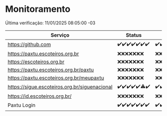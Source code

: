 # Monitoramento

Última verificação: 11/01/2025 08:05:00 -03

|Serviço|Status|Últimas 24h|
|---|---|---|
|https://github.com|<span title="2025-01-04: OK=23">✔️</span><span title="2025-01-05: OK=23">✔️</span><span title="2025-01-06: OK=23">✔️</span><span title="2025-01-07: OK=22">✔️</span><span title="2025-01-08: OK=23">✔️</span><span title="2025-01-09: OK=23">✔️</span><span title="2025-01-10: OK=10">✔️</span>|<span title="10/01/2025 08:07:00 -03 : 200">✔️</span><span title="10/01/2025 09:15:00 -03 : 200">✔️</span><span title="10/01/2025 10:15:00 -03 : 200">✔️</span><span title="10/01/2025 11:08:00 -03 : 200">✔️</span><span title="10/01/2025 12:07:00 -03 : 200">✔️</span><span title="10/01/2025 13:10:00 -03 : 200">✔️</span><span title="10/01/2025 14:07:00 -03 : 200">✔️</span><span title="10/01/2025 15:11:00 -03 : 200">✔️</span><span title="10/01/2025 16:06:00 -03 : 200">✔️</span><span title="10/01/2025 17:09:00 -03 : 200">✔️</span><span title="10/01/2025 18:07:00 -03 : 200">✔️</span><span title="10/01/2025 19:07:00 -03 : 200">✔️</span><span title="10/01/2025 20:07:00 -03 : 200">✔️</span><span title="10/01/2025 21:40:00 -03 : 200">✔️</span><span title="10/01/2025 23:10:00 -03 : 200">✔️</span><span title="11/01/2025 00:14:00 -03 : 200">✔️</span><span title="11/01/2025 01:10:00 -03 : 200">✔️</span><span title="11/01/2025 02:07:00 -03 : 200">✔️</span><span title="11/01/2025 03:10:00 -03 : 200">✔️</span><span title="11/01/2025 04:07:00 -03 : 200">✔️</span><span title="11/01/2025 05:09:00 -03 : 200">✔️</span><span title="11/01/2025 06:07:00 -03 : 200">✔️</span><span title="11/01/2025 07:07:00 -03 : 200">✔️</span><span title="11/01/2025 08:05:00 -03 : 200">✔️</span>|
|https://paxtu.escoteiros.org.br|<span title="2025-01-04: Falhas=23">❌</span><span title="2025-01-05: Falhas=23">❌</span><span title="2025-01-06: Falhas=23">❌</span><span title="2025-01-07: Falhas=22">❌</span><span title="2025-01-08: Falhas=23">❌</span><span title="2025-01-09: Falhas=23">❌</span><span title="2025-01-10: Falhas=10">❌</span>|<span title="10/01/2025 08:07:00 -03 : 403">❌</span><span title="10/01/2025 09:15:00 -03 : 403">❌</span><span title="10/01/2025 10:15:00 -03 : 403">❌</span><span title="10/01/2025 11:08:00 -03 : 403">❌</span><span title="10/01/2025 12:07:00 -03 : 403">❌</span><span title="10/01/2025 13:10:00 -03 : 403">❌</span><span title="10/01/2025 14:07:00 -03 : 403">❌</span><span title="10/01/2025 15:11:00 -03 : 403">❌</span><span title="10/01/2025 16:06:00 -03 : 403">❌</span><span title="10/01/2025 17:09:00 -03 : 403">❌</span><span title="10/01/2025 18:07:00 -03 : 403">❌</span><span title="10/01/2025 19:07:00 -03 : 403">❌</span><span title="10/01/2025 20:07:00 -03 : 403">❌</span><span title="10/01/2025 21:40:00 -03 : 403">❌</span><span title="10/01/2025 23:10:00 -03 : 403">❌</span><span title="11/01/2025 00:14:00 -03 : 403">❌</span><span title="11/01/2025 01:10:00 -03 : 403">❌</span><span title="11/01/2025 02:07:00 -03 : 403">❌</span><span title="11/01/2025 03:10:00 -03 : 403">❌</span><span title="11/01/2025 04:07:00 -03 : 403">❌</span><span title="11/01/2025 05:09:00 -03 : 403">❌</span><span title="11/01/2025 06:07:00 -03 : 403">❌</span><span title="11/01/2025 07:07:00 -03 : 403">❌</span><span title="11/01/2025 08:05:00 -03 : 403">❌</span>|
|https://escoteiros.org.br|<span title="2025-01-04: Falhas=23">❌</span><span title="2025-01-05: Falhas=23">❌</span><span title="2025-01-06: Falhas=23">❌</span><span title="2025-01-07: Falhas=22">❌</span><span title="2025-01-08: Falhas=23">❌</span><span title="2025-01-09: Falhas=23">❌</span><span title="2025-01-10: Falhas=10">❌</span>|<span title="10/01/2025 08:07:00 -03 : 403">❌</span><span title="10/01/2025 09:15:00 -03 : 403">❌</span><span title="10/01/2025 10:15:00 -03 : 403">❌</span><span title="10/01/2025 11:08:00 -03 : 403">❌</span><span title="10/01/2025 12:07:00 -03 : 403">❌</span><span title="10/01/2025 13:10:00 -03 : 403">❌</span><span title="10/01/2025 14:07:00 -03 : 403">❌</span><span title="10/01/2025 15:11:00 -03 : 403">❌</span><span title="10/01/2025 16:06:00 -03 : 403">❌</span><span title="10/01/2025 17:09:00 -03 : 403">❌</span><span title="10/01/2025 18:07:00 -03 : 403">❌</span><span title="10/01/2025 19:07:00 -03 : 403">❌</span><span title="10/01/2025 20:07:00 -03 : 403">❌</span><span title="10/01/2025 21:40:00 -03 : 403">❌</span><span title="10/01/2025 23:10:00 -03 : 403">❌</span><span title="11/01/2025 00:14:00 -03 : 403">❌</span><span title="11/01/2025 01:10:00 -03 : 403">❌</span><span title="11/01/2025 02:07:00 -03 : 403">❌</span><span title="11/01/2025 03:10:00 -03 : 403">❌</span><span title="11/01/2025 04:07:00 -03 : 403">❌</span><span title="11/01/2025 05:09:00 -03 : 403">❌</span><span title="11/01/2025 06:07:00 -03 : 403">❌</span><span title="11/01/2025 07:07:00 -03 : 403">❌</span><span title="11/01/2025 08:05:00 -03 : 403">❌</span>|
|https://paxtu.escoteiros.org.br/paxtu|<span title="2025-01-04: Falhas=23">❌</span><span title="2025-01-05: Falhas=23">❌</span><span title="2025-01-06: Falhas=23">❌</span><span title="2025-01-07: Falhas=22">❌</span><span title="2025-01-08: Falhas=23">❌</span><span title="2025-01-09: Falhas=23">❌</span><span title="2025-01-10: Falhas=10">❌</span>|<span title="10/01/2025 08:07:00 -03 : 403">❌</span><span title="10/01/2025 09:15:00 -03 : 403">❌</span><span title="10/01/2025 10:15:00 -03 : 403">❌</span><span title="10/01/2025 11:08:00 -03 : 403">❌</span><span title="10/01/2025 12:07:00 -03 : 403">❌</span><span title="10/01/2025 13:10:00 -03 : 403">❌</span><span title="10/01/2025 14:07:00 -03 : 403">❌</span><span title="10/01/2025 15:11:00 -03 : 403">❌</span><span title="10/01/2025 16:06:00 -03 : 403">❌</span><span title="10/01/2025 17:09:00 -03 : 403">❌</span><span title="10/01/2025 18:07:00 -03 : 403">❌</span><span title="10/01/2025 19:07:00 -03 : 403">❌</span><span title="10/01/2025 20:07:00 -03 : 403">❌</span><span title="10/01/2025 21:40:00 -03 : 403">❌</span><span title="10/01/2025 23:10:00 -03 : 403">❌</span><span title="11/01/2025 00:14:00 -03 : 403">❌</span><span title="11/01/2025 01:10:00 -03 : 403">❌</span><span title="11/01/2025 02:07:00 -03 : 403">❌</span><span title="11/01/2025 03:10:00 -03 : 403">❌</span><span title="11/01/2025 04:07:00 -03 : 403">❌</span><span title="11/01/2025 05:09:00 -03 : 403">❌</span><span title="11/01/2025 06:07:00 -03 : 403">❌</span><span title="11/01/2025 07:07:00 -03 : 403">❌</span><span title="11/01/2025 08:05:00 -03 : 403">❌</span>|
|https://paxtu.escoteiros.org.br/meupaxtu|<span title="2025-01-04: Falhas=23">❌</span><span title="2025-01-05: Falhas=23">❌</span><span title="2025-01-06: Falhas=23">❌</span><span title="2025-01-07: Falhas=22">❌</span><span title="2025-01-08: Falhas=23">❌</span><span title="2025-01-09: Falhas=23">❌</span><span title="2025-01-10: Falhas=10">❌</span>|<span title="10/01/2025 08:07:00 -03 : 403">❌</span><span title="10/01/2025 09:15:00 -03 : 403">❌</span><span title="10/01/2025 10:15:00 -03 : 403">❌</span><span title="10/01/2025 11:08:00 -03 : 403">❌</span><span title="10/01/2025 12:07:00 -03 : 403">❌</span><span title="10/01/2025 13:10:00 -03 : 403">❌</span><span title="10/01/2025 14:07:00 -03 : 403">❌</span><span title="10/01/2025 15:11:00 -03 : 403">❌</span><span title="10/01/2025 16:06:00 -03 : 403">❌</span><span title="10/01/2025 17:09:00 -03 : 403">❌</span><span title="10/01/2025 18:07:00 -03 : 403">❌</span><span title="10/01/2025 19:07:00 -03 : 403">❌</span><span title="10/01/2025 20:07:00 -03 : 403">❌</span><span title="10/01/2025 21:40:00 -03 : 403">❌</span><span title="10/01/2025 23:10:00 -03 : 403">❌</span><span title="11/01/2025 00:14:00 -03 : 403">❌</span><span title="11/01/2025 01:10:00 -03 : 403">❌</span><span title="11/01/2025 02:07:00 -03 : 403">❌</span><span title="11/01/2025 03:10:00 -03 : 403">❌</span><span title="11/01/2025 04:07:00 -03 : 403">❌</span><span title="11/01/2025 05:09:00 -03 : 403">❌</span><span title="11/01/2025 06:07:00 -03 : 403">❌</span><span title="11/01/2025 07:07:00 -03 : 403">❌</span><span title="11/01/2025 08:05:00 -03 : 403">❌</span>|
|https://sigue.escoteiros.org.br/siguenacional|<span title="2025-01-04: OK=23">✔️</span><span title="2025-01-05: OK=23">✔️</span><span title="2025-01-06: OK=23">✔️</span><span title="2025-01-07: OK=22">✔️</span><span title="2025-01-08: OK=23">✔️</span><span title="2025-01-09: OK=22, Falhas=1">⚠️</span><span title="2025-01-10: OK=10">✔️</span>|<span title="10/01/2025 08:07:00 -03 : 200">✔️</span><span title="10/01/2025 09:15:00 -03 : 200">✔️</span><span title="10/01/2025 10:15:00 -03 : 200">✔️</span><span title="10/01/2025 11:08:00 -03 : 200">✔️</span><span title="10/01/2025 12:07:00 -03 : 200">✔️</span><span title="10/01/2025 13:10:00 -03 : 200">✔️</span><span title="10/01/2025 14:07:00 -03 : 200">✔️</span><span title="10/01/2025 15:11:00 -03 : 200">✔️</span><span title="10/01/2025 16:06:00 -03 : 200">✔️</span><span title="10/01/2025 17:09:00 -03 : 200">✔️</span><span title="10/01/2025 18:07:00 -03 : 200">✔️</span><span title="10/01/2025 19:07:00 -03 : 200">✔️</span><span title="10/01/2025 20:07:00 -03 : 200">✔️</span><span title="10/01/2025 21:40:00 -03 : 200">✔️</span><span title="10/01/2025 23:10:00 -03 : 200">✔️</span><span title="11/01/2025 00:14:00 -03 : 200">✔️</span><span title="11/01/2025 01:10:00 -03 : 200">✔️</span><span title="11/01/2025 02:07:00 -03 : 200">✔️</span><span title="11/01/2025 03:10:00 -03 : 200">✔️</span><span title="11/01/2025 04:07:00 -03 : 200">✔️</span><span title="11/01/2025 05:09:00 -03 : 200">✔️</span><span title="11/01/2025 06:07:00 -03 : 200">✔️</span><span title="11/01/2025 07:07:00 -03 : 200">✔️</span><span title="11/01/2025 08:05:00 -03 : 200">✔️</span>|
|https://id.escoteiros.org.br/|<span title="2025-01-04: Falhas=23">❌</span><span title="2025-01-05: Falhas=23">❌</span><span title="2025-01-06: Falhas=23">❌</span><span title="2025-01-07: Falhas=22">❌</span><span title="2025-01-08: Falhas=23">❌</span><span title="2025-01-09: Falhas=23">❌</span><span title="2025-01-10: Falhas=10">❌</span>|<span title="10/01/2025 08:07:00 -03 : 403">❌</span><span title="10/01/2025 09:15:00 -03 : 403">❌</span><span title="10/01/2025 10:15:00 -03 : 403">❌</span><span title="10/01/2025 11:08:00 -03 : 403">❌</span><span title="10/01/2025 12:07:00 -03 : 403">❌</span><span title="10/01/2025 13:10:00 -03 : 403">❌</span><span title="10/01/2025 14:07:00 -03 : 403">❌</span><span title="10/01/2025 15:11:00 -03 : 403">❌</span><span title="10/01/2025 16:06:00 -03 : 403">❌</span><span title="10/01/2025 17:09:00 -03 : 403">❌</span><span title="10/01/2025 18:07:00 -03 : 403">❌</span><span title="10/01/2025 19:07:00 -03 : 403">❌</span><span title="10/01/2025 20:07:00 -03 : 403">❌</span><span title="10/01/2025 21:40:00 -03 : 403">❌</span><span title="10/01/2025 23:10:00 -03 : 403">❌</span><span title="11/01/2025 00:14:00 -03 : 403">❌</span><span title="11/01/2025 01:10:00 -03 : 403">❌</span><span title="11/01/2025 02:07:00 -03 : 403">❌</span><span title="11/01/2025 03:10:00 -03 : 403">❌</span><span title="11/01/2025 04:07:00 -03 : 403">❌</span><span title="11/01/2025 05:09:00 -03 : 403">❌</span><span title="11/01/2025 06:07:00 -03 : 403">❌</span><span title="11/01/2025 07:07:00 -03 : 403">❌</span><span title="11/01/2025 08:05:00 -03 : 403">❌</span>|
|Paxtu Login|<span title="2025-01-04: OK=23">✔️</span><span title="2025-01-05: OK=23">✔️</span><span title="2025-01-06: OK=23">✔️</span><span title="2025-01-07: OK=22">✔️</span><span title="2025-01-08: OK=23">✔️</span><span title="2025-01-09: OK=23">✔️</span><span title="2025-01-10: OK=10">✔️</span>|<span title="10/01/2025 08:07:00 -03 : 200">✔️</span><span title="10/01/2025 09:15:00 -03 : 200">✔️</span><span title="10/01/2025 10:15:00 -03 : 200">✔️</span><span title="10/01/2025 11:08:00 -03 : 200">✔️</span><span title="10/01/2025 12:07:00 -03 : 200">✔️</span><span title="10/01/2025 13:10:00 -03 : 200">✔️</span><span title="10/01/2025 14:07:00 -03 : 200">✔️</span><span title="10/01/2025 15:11:00 -03 : 200">✔️</span><span title="10/01/2025 16:06:00 -03 : 200">✔️</span><span title="10/01/2025 17:09:00 -03 : 200">✔️</span><span title="10/01/2025 18:07:00 -03 : 200">✔️</span><span title="10/01/2025 19:07:00 -03 : 200">✔️</span><span title="10/01/2025 20:07:00 -03 : 200">✔️</span><span title="10/01/2025 21:40:00 -03 : 200">✔️</span><span title="10/01/2025 23:10:00 -03 : 200">✔️</span><span title="11/01/2025 00:14:00 -03 : 200">✔️</span><span title="11/01/2025 01:10:00 -03 : 200">✔️</span><span title="11/01/2025 02:07:00 -03 : 200">✔️</span><span title="11/01/2025 03:10:00 -03 : 200">✔️</span><span title="11/01/2025 04:07:00 -03 : 200">✔️</span><span title="11/01/2025 05:09:00 -03 : 200">✔️</span><span title="11/01/2025 06:07:00 -03 : 200">✔️</span><span title="11/01/2025 07:07:00 -03 : 200">✔️</span><span title="11/01/2025 08:05:00 -03 : 200">✔️</span>|
